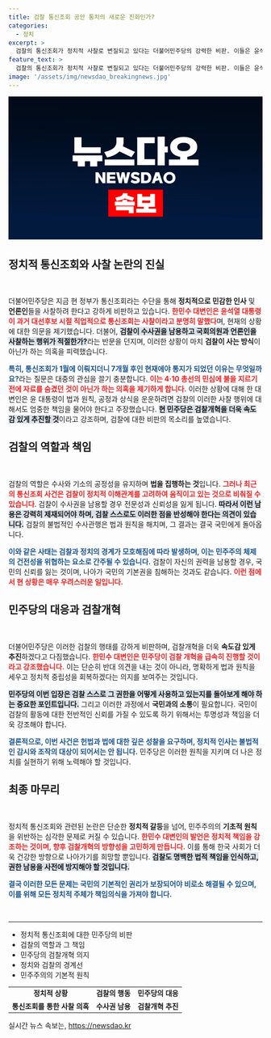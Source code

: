 ```yaml
---
title: 검찰 통신조회 공안 통치의 새로운 진화인가?
categories:
  - 정치
excerpt: >
  검찰의 통신조회가 정치적 사찰로 변질되고 있다는 더불어민주당의 강력한 비판. 이들은 윤석열 대통령의 과거 발언을 거론하며 과연 민주 국가인가?라며 의혹을 제기했습니다. 검찰개혁의 필요성을 강조하며 민심에 불을 지필 전망!
feature_text: >
  검찰의 통신조회가 정치적 사찰로 변질되고 있다는 더불어민주당의 강력한 비판. 이들은 윤석열 대통령의 과거 발언을 거론하며 과연 민주 국가인가?라며 의혹을 제기했습니다. 검찰개혁의 필요성을 강조하며 민심에 불을 지필 전망!
image: '/assets/img/newsdao_breakingnews.jpg'
---
```


<p><img src="/assets/img/newsdao_breakingnews.jpg" alt="flaretime 속보" /></p>

<h2 data-ke-size="size26">정치적 통신조회와 사찰 논란의 진실</h2>

<p data-ke-size="size16">&nbsp;</p>

<p>더불어민주당은 지금 현 정부가 통신조회라는 수단을 통해 <strong>정치적으로 민감한 인사</strong> 및 <strong>언론인</strong>들을 사찰하려 한다고 강하게 비판하고 있습니다. <b><span style="color: #ee2323;">한민수 대변인은 윤석열 대통령이 과거 대선후보 시절 직업적으로 통신조회는 사찰이라고 분명히 말했다</span></b>며, 현재의 상황에 대한 의문을 제기했습니다. 더불어, <b><span style="background-color: #21538527;">검찰이 수사권을 남용하고 국회의원과 언론인을 사찰하는 행위가 적절한가?</span></b>라는 반문을 던지며, 이러한 상황이 마치 <strong>검찰이 사는 방식</strong>이 아닌가 하는 의혹을 피력했습니다.</p>

<p><b><span style="color: #1a5490;">특히, 통신조회가 1월에 이뤄지더니 7개월 후인 현재에야 통지가 되었던 이유는 무엇일까요?</span></b>라는 질문은 대중의 관심을 끌기 충분합니다. <b><span style="color: #ee2323;">이는 4·10 총선의 민심에 불을 지르기 전에 자료를 숨겼던 것이 아닌가 하는 의혹을 제기하게 합니다.</span></b> 이러한 상황에 대해 한 대변인은 윤 대통령이 법과 원칙, 공정과 상식을 운운하려면 검찰의 이러한 사찰 행위에 대해서도 엄중한 책임을 물어야 한다고 주장했습니다. <b><span style="background-color: #21538527;">현 민주당은 검찰개혁을 더욱 속도감 있게 추진할 것</span></b>이라고 강조하며, 검찰에 대한 비판의 목소리를 높였습니다.</p>

<h2 data-ke-size="size26">검찰의 역할과 책임</h2>

<p data-ke-size="size16">&nbsp;</p>

<p>검찰의 역할은 수사와 기소의 공정성을 유지하며 <strong>법을 집행하는 것</strong>입니다. <b><span style="color: #ee2323;">그러나 최근의 통신조회 사건은 검찰이 정치적 이해관계를 고려하여 움직이고 있는 것으로 비춰질 수 있습니다</span></b>. 검찰이 수사권을 남용할 경우 전문성과 신뢰성을 잃게 됩니다. <b><span style="background-color: #21538527;">따라서 이런 남용은 강력히 제재되어야 하며, 검찰 스스로도 이러한 점을 반성해야 한다는 의견이 있습니다.</span></b> 검찰의 불법적인 수사관행은 법과 원칙을 해치며, 그 결과는 결국 국민에게 돌아옵니다.</p>

<p><b><span style="color: #1a5490;">이와 같은 사태는 검찰과 정치의 경계가 모호해짐에 따라 발생하며, 이는 민주주의 체제의 <strong>건전성을 위협하는 요소</strong>로 간주될 수 있습니다.</span></b> 검찰이 자신의 권력을 남용할 경우, 국민의 신뢰를 잃는 것이며, 나아가 국민의 기본권을 침해하는 것과도 같습니다. <b><span style="color: #ee2323;">이런 점에서 현 상황은 매우 우려스러운 일입니다.</span></b></p>

<h2 data-ke-size="size26">민주당의 대응과 검찰개혁</h2>

<p data-ke-size="size16">&nbsp;</p>

<p>더불어민주당은 이러한 검찰의 행태를 강하게 비판하며, 검찰개혁을 더욱 <strong>속도감 있게 추진</strong>하겠다고 다짐했습니다. <b><span style="color: #ee2323;">한민수 대변인은 민주당이 검찰 개혁을 급속히 진행할 것이라고 강조했습니다.</span></b> 이는 단순히 반대 의견을 내는 것이 아니라, 명확하게 법과 원칙을 세우고 정치적 중립성을 회복하겠다는 의지를 보여주는 것입니다.</p>

<p><b><span style="background-color: #21538527;">민주당의 이번 입장은 검찰 스스로 그 권한을 어떻게 사용하고 있는지를 돌아보게 해야 하는 중요한 포인트입니다.</span></b> 그리고 이러한 과정에서 <strong>국민과의 소통</strong>이 필요합니다. 국민이 검찰의 활동에 대한 전반적인 신뢰를 가질 수 있도록 하기 위해서는 투명성과 책임을 더욱 강조해야 합니다.</p>

<p><b><span style="color: #1a5490;">결론적으로, 이번 사건은 헌법과 법에 대한 깊은 성찰을 요구하며, 정치적 인사는 불법적인 감시와 조작의 대상이 되어서는 안 됩니다.</span></b> 민주당은 이러한 원칙을 지키며 더 나은 정치를 실현하기 위해 노력해야 할 것입니다.</p>

<h2 data-ke-size="size26">최종 마무리</h2>

<p data-ke-size="size16">&nbsp;</p>

<p>정치적 통신조회와 관련된 논란은 단순한 <strong>정치적 갈등</strong>을 넘어, 민주주의의 <strong>기초적 원칙</strong>을 위반하는 심각한 문제로 커질 수 있습니다. <b><span style="color: #ee2323;">한민수 대변인의 발언은 정치적 책임을 강조하는 것이며, 향후 검찰개혁의 방향성을 고민하게 만듭니다.</span></b> 이를 통해 한국 사회가 더욱 건강한 방향으로 나아가기를 희망할 뿐입니다. <b><span style="background-color: #21538527;">검찰도 명백한 법적 책임을 인식하고, 권한 남용을 사전에 방지해야 할 것입니다.</span></b></p>

<p><b><span style="color: #1a5490;">결국 이러한 모든 문제는 국민의 기본적인 권리가 보장되어야 비로소 해결될 수 있으며, 이를 위해 모든 정치적 주체가 책임의식을 가져야 합니다.</span></b></p>

<p data-ke-size="size16">&nbsp;</p>

<hr/>

<ul>
    <li>정치적 통신조회에 대한 민주당의 비판</li>
    <li>검찰의 역할과 그 책임</li>
    <li>민주당의 검찰개혁 의지</li>
    <li>정치와 검찰의 경계선</li>
    <li>민주주의의 기본적 원칙</li>
</ul>

<table>
    <tr>
        <td style="text-align: center; height: 17px;"><b>정치적 상황</b></td>
        <td style="text-align: center; height: 17px;"><b>검찰의 행동</b></td>
        <td style="text-align: center; height: 17px;"><b>민주당의 대응</b></td>
    </tr>
    <tr>
        <td style="text-align: center; height: 17px;"><b>통신조회를 통한 사찰 의혹</b></td>
        <td style="text-align: center; height: 17px;"><b>수사권 남용</b></td>
        <td style="text-align: center; height: 17px;"><b>검찰개혁 추진</b></td>
    </tr>
</table>
실시간 뉴스 속보는, <a href="https://newsdao.kr" rel="dofollow">https://newsdao.kr</a>


